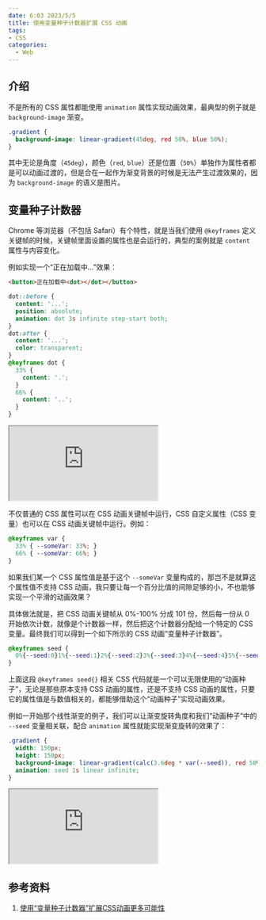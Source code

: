 ```yaml
---
date: 6:03 2023/5/5
title: 使用变量种子计数器扩展 CSS 动画
tags:
- CSS
categories:
  - Web
---
```

## 介绍
不是所有的 CSS 属性都能使用 `animation` 属性实现动画效果，最典型的例子就是 `background-image` 渐变。
```css
.gradient {
  background-image: linear-gradient(45deg, red 50%, blue 50%);
}
```
其中无论是角度（`45deg`），颜色（`red`, `blue`）还是位置（`50%`）单独作为属性者都是可以动画过渡的，但是合在一起作为渐变背景的时候是无法产生过渡效果的，因为 `background-image` 的语义是图片。

## 变量种子计数器
Chrome 等浏览器（不包括 Safari）有个特性，就是当我们使用 `@keyframes` 定义关键帧的时候，关键帧里面设置的属性也是会运行的，典型的案例就是 `content` 属性与内容变化。

例如实现一个“正在加载中…”效果：
```html
<button>正在加载中<dot></dot></button>
```
```css
dot::before {
  content: '...';
  position: absolute;
  animation: dot 3s infinite step-start both;
}
dot:after {
  content: '...';
  color: transparent;
}
@keyframes dot {
  33% {
    content: '.';
  }
  66% {
    content: '..';
  }
}
```
<iframe src="https://code.juejin.cn/pen/7228433196566708263"></iframe>

不仅普通的 CSS 属性可以在 CSS 动画关键帧中运行，CSS 自定义属性（CSS 变量）也可以在 CSS 动画关键帧中运行。例如：
```css
@keyframes var {
  33% { --someVar: 33%; }
  66% { --someVar: 66%; }
}
```
如果我们某一个 CSS 属性值是基于这个 `--someVar` 变量构成的，那岂不是就算这个属性值不支持 CSS 动画，我只要让每一个百分比值的间隙足够的小，不也能够实现一个平滑的动画效果？

具体做法就是，把 CSS 动画关键帧从 0%-100% 分成 101 份，然后每一份从 0 开始依次计数，就像是个计数器一样，然后把这个计数器分配给一个特定的 CSS 变量。最终我们可以得到一个如下所示的 CSS 动画“变量种子计数器”。
```css
@keyframes seed {
  0%{--seed:0}1%{--seed:1}2%{--seed:2}3%{--seed:3}4%{--seed:4}5%{--seed:5}6%{--seed:6}7%{--seed:7}8%{--seed:8}9%{--seed:9}10%{--seed:10}11%{--seed:11}12%{--seed:12}13%{--seed:13}14%{--seed:14}15%{--seed:15}16%{--seed:16}17%{--seed:17}18%{--seed:18}19%{--seed:19}20%{--seed:20}21%{--seed:21}22%{--seed:22}23%{--seed:23}24%{--seed:24}25%{--seed:25}26%{--seed:26}27%{--seed:27}28%{--seed:28}29%{--seed:29}30%{--seed:30}31%{--seed:31}32%{--seed:32}33%{--seed:33}34%{--seed:34}35%{--seed:35}36%{--seed:36}37%{--seed:37}38%{--seed:38}39%{--seed:39}40%{--seed:40}41%{--seed:41}42%{--seed:42}43%{--seed:43}44%{--seed:44}45%{--seed:45}46%{--seed:46}47%{--seed:47}48%{--seed:48}49%{--seed:49}50%{--seed:50}51%{--seed:51}52%{--seed:52}53%{--seed:53}54%{--seed:54}55%{--seed:55}56%{--seed:56}57%{--seed:57}58%{--seed:58}59%{--seed:59}60%{--seed:60}61%{--seed:61}62%{--seed:62}63%{--seed:63}64%{--seed:64}65%{--seed:65}66%{--seed:66}67%{--seed:67}68%{--seed:68}69%{--seed:69}70%{--seed:70}71%{--seed:71}72%{--seed:72}73%{--seed:73}74%{--seed:74}75%{--seed:75}76%{--seed:76}77%{--seed:77}78%{--seed:78}79%{--seed:79}80%{--seed:80}81%{--seed:81}82%{--seed:82}83%{--seed:83}84%{--seed:84}85%{--seed:85}86%{--seed:86}87%{--seed:87}88%{--seed:88}89%{--seed:89}90%{--seed:90}91%{--seed:91}92%{--seed:92}93%{--seed:93}94%{--seed:94}95%{--seed:95}96%{--seed:96}97%{--seed:97}98%{--seed:98}99%{--seed:99}100%{--seed:100}
}
```
上面这段 `@keyframes seed{}` 相关 CSS 代码就是一个可以无限使用的“动画种子”，无论是那些原本支持 CSS 动画的属性，还是不支持 CSS 动画的属性，只要它的属性值是与数值相关的，都能够借助这个“动画种子”实现动画效果。

例如一开始那个线性渐变的例子，我们可以让渐变旋转角度和我们“动画种子”中的 `--seed` 变量相关联，配合 `animation` 属性就能实现渐变旋转的效果了：
```css
.gradient {
  width: 150px;
  height: 150px;
  background-image: linear-gradient(calc(3.6deg * var(--seed)), red 50%, blue 50%);
  animation: seed 1s linear infinite;
}
```
<iframe src="https://code.juejin.cn/pen/7228431837340074045"></iframe>

## 参考资料
1. [使用“变量种子计数器”扩展CSS动画更多可能性](https://www.zhangxinxu.com/wordpress/2019/05/css-variable-seed-extend-animation/)
